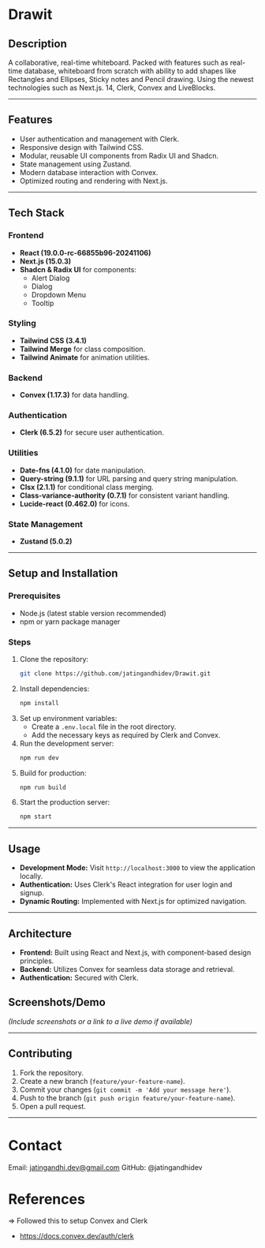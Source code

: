 # Drawit

## Description

A collaborative, real-time whiteboard. Packed with features such as real-time database, whiteboard from scratch with ability to add shapes like Rectangles and Ellipses, Sticky notes and Pencil drawing. Using the newest technologies such as Next.js. 14, Clerk, Convex and LiveBlocks.

---

## Features

- User authentication and management with Clerk.
- Responsive design with Tailwind CSS.
- Modular, reusable UI components from Radix UI and Shadcn.
- State management using Zustand.
- Modern database interaction with Convex.
- Optimized routing and rendering with Next.js.

---

## Tech Stack

### Frontend

- **React (19.0.0-rc-66855b96-20241106)**
- **Next.js (15.0.3)**
- **Shadcn & Radix UI** for components:
  - Alert Dialog
  - Dialog
  - Dropdown Menu
  - Tooltip

### Styling

- **Tailwind CSS (3.4.1)**
- **Tailwind Merge** for class composition.
- **Tailwind Animate** for animation utilities.

### Backend

- **Convex (1.17.3)** for data handling.

### Authentication

- **Clerk (6.5.2)** for secure user authentication.

### Utilities

- **Date-fns (4.1.0)** for date manipulation.
- **Query-string (9.1.1)** for URL parsing and query string manipulation.
- **Clsx (2.1.1)** for conditional class merging.
- **Class-variance-authority (0.7.1)** for consistent variant handling.
- **Lucide-react (0.462.0)** for icons.

### State Management

- **Zustand (5.0.2)**

---

## Setup and Installation

### Prerequisites

- Node.js (latest stable version recommended)
- npm or yarn package manager

### Steps

1. Clone the repository:
   ```bash
   git clone https://github.com/jatingandhidev/Drawit.git
   ```
2. Install dependencies:
   ```bash
   npm install
   ```
3. Set up environment variables:
   - Create a `.env.local` file in the root directory.
   - Add the necessary keys as required by Clerk and Convex.
4. Run the development server:
   ```bash
   npm run dev
   ```
5. Build for production:
   ```bash
   npm run build
   ```
6. Start the production server:
   ```bash
   npm start
   ```

---

## Usage

- **Development Mode:** Visit `http://localhost:3000` to view the application locally.
- **Authentication:** Uses Clerk's React integration for user login and signup.
- **Dynamic Routing:** Implemented with Next.js for optimized navigation.

---

## Architecture

- **Frontend:** Built using React and Next.js, with component-based design principles.
- **Backend:** Utilizes Convex for seamless data storage and retrieval.
- **Authentication:** Secured with Clerk.

## Screenshots/Demo

_(Include screenshots or a link to a live demo if available)_

---

## Contributing

1. Fork the repository.
2. Create a new branch (`feature/your-feature-name`).
3. Commit your changes (`git commit -m 'Add your message here'`).
4. Push to the branch (`git push origin feature/your-feature-name`).
5. Open a pull request.

---

# Contact

Email: jatingandhi.dev@gmail.com
GitHub: @jatingandhidev

# References

=> Followed this to setup Convex and Clerk

- https://docs.convex.dev/auth/clerk
